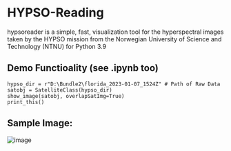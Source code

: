 # HYPSO-Reading
hypsoreader is a simple, fast, visualization tool for the hyperspectral
images taken by the HYPSO mission from the Norwegian University of Science and
Technology (NTNU) for Python 3.9

## Demo Functioality (see .ipynb too)
```
hypso_dir = r"D:\Bundle2\florida_2023-01-07_1524Z" # Path of Raw Data
satobj = SatelliteClass(hypso_dir)
show_image(satobj, overlapSatImg=True)
print_this()
```

## Sample Image:
![image](https://github.com/DevAlvaroF/HYPSO-Reading/assets/87340855/dad8ab65-6a19-4f3e-afb9-b07e7ed84c78)

